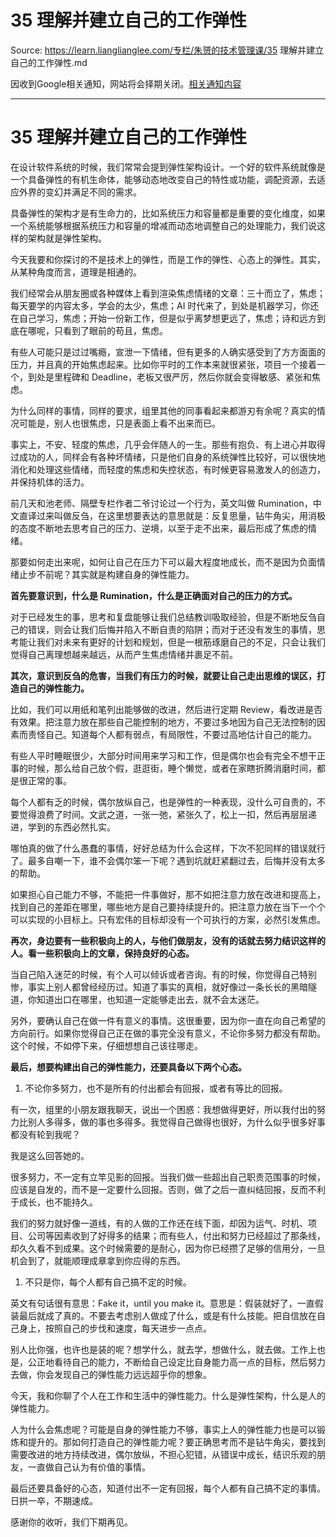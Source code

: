 # 35 理解并建立自己的工作弹性 

Source: https://learn.lianglianglee.com/专栏/朱赟的技术管理课/35 理解并建立自己的工作弹性.md

因收到Google相关通知，网站将会择期关闭。[相关通知内容](https://lumendatabase.org/notices/44265620)

---

# 35 理解并建立自己的工作弹性

在设计软件系统的时候，我们常常会提到弹性架构设计。一个好的软件系统就像是一个具备弹性的有机生命体，能够动态地改变自己的特性或功能，调配资源，去适应外界的变幻并满足不同的需求。

具备弹性的架构才是有生命力的，比如系统压力和容量都是重要的变化维度，如果一个系统能够根据系统压力和容量的增减而动态地调整自己的处理能力，我们说这样的架构就是弹性架构。

今天我要和你探讨的不是技术上的弹性，而是工作的弹性、心态上的弹性。其实，从某种角度而言，道理是相通的。

我们经常会从朋友圈或各种媒体上看到渲染焦虑情绪的文章：三十而立了，焦虑；每天要学的内容太多，学会的太少，焦虑；AI 时代来了，到处是机器学习，你还在自己学习，焦虑；开始一份新工作，但是似乎离梦想更远了，焦虑；诗和远方到底在哪呢，只看到了眼前的苟且，焦虑。

有些人可能只是过过嘴瘾，宣泄一下情绪，但有更多的人确实感受到了方方面面的压力，并且真的开始焦虑起来。比如你平时的工作本来就很紧张，项目一个接着一个，到处是里程碑和 Deadline，老板又很严厉，然后你就会变得敏感、紧张和焦虑。

为什么同样的事情，同样的要求，组里其他的同事看起来都游刃有余呢？真实的情况可能是，别人也很焦虑，只是表面上看不出来而已。

事实上，不安、轻度的焦虑，几乎会伴随人的一生。那些有抱负、有上进心并取得过成功的人，同样会有各种坏情绪，只是他们自身的系统弹性比较好，可以很快地消化和处理这些情绪，而轻度的焦虑和失控状态，有时候更容易激发人的创造力，并保持机体的活力。

前几天和池老师、隔壁专栏作者二爷讨论过一个行为，英文叫做 Rumination，中文直译过来叫做反刍，在这里想要表达的意思就是：反复思量，钻牛角尖，用消极的态度不断地去思考自己的压力、逆境，以至于走不出来，最后形成了焦虑的情绪。

那要如何走出来呢，如何让自己在压力下可以最大程度地成长，而不是因为负面情绪止步不前呢？其实就是构建自身的弹性能力。

**首先要意识到，什么是 Rumination，什么是正确面对自己的压力的方式。**

对于已经发生的事，思考和复盘能够让我们总结教训吸取经验，但是不断地反刍自己的错误，则会让我们后悔并陷入不断自责的陷阱；而对于还没有发生的事情，思考能让我们对未来有更好的计划和规划，但是一根筋琢磨自己的不足，只会让我们觉得自己离理想越来越远，从而产生焦虑情绪并裹足不前。

**其次，意识到反刍的危害，当我们有压力的时候，就要让自己走出思维的误区，打造自己的弹性能力。**

比如，我们可以用纸和笔列出能够做的改进，然后进行定期 Review，看改进是否有效果。把注意力放在那些自己能控制的地方，不要过多地因为自己无法控制的因素而责怪自己。知道每个人都有弱点，有局限性，不要过高地估计自己的能力。

有些人平时睡眠很少，大部分时间用来学习和工作，但是偶尔也会有完全不想干正事的时候，那么给自己放个假，逛逛街，睡个懒觉，或者在家瞎折腾消磨时间，都是很正常的事。

每个人都有乏的时候，偶尔放纵自己，也是弹性的一种表现，没什么可自责的，不要觉得浪费了时间。文武之道，一张一弛，紧张久了，松上一扣，然后再层层递进，学到的东西必然扎实。

哪怕真的做了什么愚蠢的事情，好好总结为什么会这样，下次不犯同样的错误就行了。最多自嘲一下，谁不会偶尔笨一下呢？遇到坑就赶紧翻过去，后悔并没有太多的帮助。

如果担心自己能力不够，不能把一件事做好，那不如把注意力放在改进和提高上，找到自己的差距在哪里，哪些地方是自己要持续提升的。把注意力放在当下一个个可以实现的小目标上。只有宏伟的目标却没有一个可执行的方案，必然引发焦虑。

**再次，身边要有一些积极向上的人，与他们做朋友，没有的话就去努力结识这样的人。看一些积极向上的文章，保持良好的心态。**

当自己陷入迷茫的时候，有个人可以倾诉或者咨询。有的时候，你觉得自己特别惨，事实上别人都曾经经历过。知道了事实的真相，就好像过一条长长的黑暗隧道，你知道出口在哪里，也知道一定能够走出去，就不会太迷茫。

另外，要确认自己在做一件有意义的事情。这很重要，因为你一直在向自己希望的方向前行。如果你觉得自己正在做的事完全没有意义，不论你多努力都没有帮助。这个时候，不如停下来，仔细想想自己该往哪走。

**最后，想要构建出自己的弹性能力，还要具备以下两个心态。**

1. 不论你多努力，也不是所有的付出都会有回报，或者有等比的回报。

有一次，组里的小朋友跟我聊天，说出一个困惑：我想做得更好，所以我付出的努力比别人多得多，做的事也多得多。我觉得自己做得也很好，为什么似乎很多好事都没有轮到我呢？

我是这么回答她的。

很多努力，不一定有立竿见影的回报。当我们做一些超出自己职责范围事的时候，应该是自发的，而不是一定要什么回报。否则，做了之后一直纠结回报，反而不利于成长，也不能持久。

我们的努力就好像一道线，有的人做的工作还在线下面，却因为运气、时机、项目、公司等因素收到了好得多的结果；而有些人，付出和努力已经超过了那条线，却久久看不到成果。这个时候需要的是耐心，因为你已经攒了足够的信用分，一旦机会到了，就能顺理成章拿到你应得的东西。

1. 不只是你，每个人都有自己搞不定的时候。

英文有句话很有意思：Fake it，until you make it。意思是：假装就好了，一直假装最后就成了真的。不要去考虑别人做成了什么，或是有什么技能。把自信放在自己身上，按照自己的步伐和速度，每天进步一点点。

别人比你强，也许也是装的呢？想学什么，就去学，想做什么，就去做。工作上也是，公正地看待自己的能力，不断给自己设定比自身能力高一点的目标，然后努力去做，你会发现自己的弹性能力远远超乎你的想象。

今天，我和你聊了个人在工作和生活中的弹性能力。什么是弹性架构，什么是人的弹性能力。

人为什么会焦虑呢？可能是自身的弹性能力不够，事实上人的弹性能力也是可以锻炼和提升的。那如何打造自己的弹性能力呢？要正确思考而不是钻牛角尖，要找到需要改进的地方持续改进，偶尔放纵，不担心犯错，从错误中成长，结识乐观的朋友，一直做自己认为有价值的事情。

最后还要具备好的心态，知道付出不一定有回报，每个人都有自己搞不定的事情。日拱一卒，不期速成。

感谢你的收听，我们下期再见。